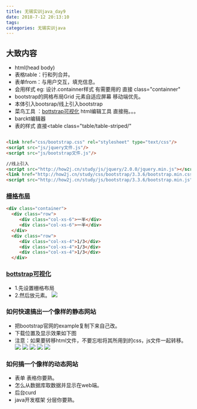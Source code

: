 ```yaml
---
title: 无锡实训java_day9
date: 2018-7-12 20:13:10
tags:
categories: 无锡实训java
---
```


## 大致内容
- html(head body)
- 表格table：行和列合并。
- 表单from：与用户交互，填充信息。
- 会用样式 eg: 设计.containner样式    有需要用的  直接 class="containner"
- bootstrap的网格布局Grid  元素自适应屏幕  移动端优先。
- 本体引入bootsrap/线上引入bootstrap
- 菜鸟工具 ：[bottstrap可视化](http://www.runoob.com/try/bootstrap/layoutit/)
  html编辑工具  直接拖。。。
- barckt编辑器
- 表的样式 直接<table class="table/table-striped/"

```html

<link href="css/bootstrap.css" rel="stylesheet" type="text/css"/>
<script src="js/jquery文件.js"/>
<script src="js/bootstrap文件.js"/>

//线上引入
<script src="http://how2j.cn/study/js/jquery/2.0.0/jquery.min.js"></script>
<link href="http://how2j.cn/study/css/bootstrap/3.3.6/bootstrap.min.css" rel="stylesheet">
<script src="http://how2j.cn/study/js/bootstrap/3.3.6/bootstrap.min.js"></script>

```

### [栅格布局](http://how2j.cn/k/boostrap/boostrap-layerout/778.html#nowhere)

```html
<div class="container">
  <div class="row">
     <div class="col-xs-6">一半</div>
     <div class="col-xs-6">一半</div>
  </div>
  <div class="row">
     <div class="col-xs-4">1/3</div>
     <div class="col-xs-4">1/3</div>
     <div class="col-xs-4">1/3</div>
  </div>
```

### [bottstrap可视化](http://www.runoob.com/try/bootstrap/layoutit/)
- 1.先设置栅格布局
- 2.然后放元素。
![](http://oyj1fkfcr.bkt.clouddn.com/%E6%B7%B1%E5%BA%A6%E6%88%AA%E5%9B%BE_20180716160550.png)

### 如何快速搞出一个像样的静态网站
- 把bootstrap官网的example复制下来自己改。
- 下载位置及显示效果如下图
- 注意：如果要转移html文件，不要忘啦将其所用到的css，js文件一起转移。
![](http://oyj1fkfcr.bkt.clouddn.com/%E6%B7%B1%E5%BA%A6%E6%88%AA%E5%9B%BE_20180716170946.png)
![](http://oyj1fkfcr.bkt.clouddn.com/%E6%B7%B1%E5%BA%A6%E6%88%AA%E5%9B%BE_20180716171418.png)
![](http://oyj1fkfcr.bkt.clouddn.com/%E6%B7%B1%E5%BA%A6%E6%88%AA%E5%9B%BE_20180716194311.png)
![](http://oyj1fkfcr.bkt.clouddn.com/%E6%B7%B1%E5%BA%A6%E6%88%AA%E5%9B%BE_20180716171610.png)
![](http://oyj1fkfcr.bkt.clouddn.com/%E6%B7%B1%E5%BA%A6%E6%88%AA%E5%9B%BE_20180716195557.png)

### 如何搞一个像样的动态网站
- 表单 表格你要熟。
- 怎么从数据库取数据并显示在web端。
- 后台curd
- java开发框架 分层你要熟。
